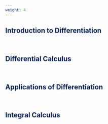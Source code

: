 ```yaml
---
weight: 4
---
```


## <span style="color:RGB(0,32,96"> Introduction to Differentiation </span> 
<br>

## <span style="color:RGB(0,32,96"> Differential Calculus </span> 
<br>

## <span style="color:RGB(0,32,96"> Applications of Differentiation </span> 
<br>

## <span style="color:RGB(0,32,96"> Integral Calculus </span> 
<br>